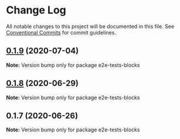 # Change Log

All notable changes to this project will be documented in this file.
See [Conventional Commits](https://conventionalcommits.org) for commit guidelines.

## [0.1.9](https://github.com/reflexjs/reflex/compare/e2e-tests-blocks@0.1.8...e2e-tests-blocks@0.1.9) (2020-07-04)

**Note:** Version bump only for package e2e-tests-blocks





## [0.1.8](https://github.com/reflexjs/reflex/compare/e2e-tests-blocks@0.1.7...e2e-tests-blocks@0.1.8) (2020-06-29)

**Note:** Version bump only for package e2e-tests-blocks





## 0.1.7 (2020-06-26)

**Note:** Version bump only for package e2e-tests-blocks

